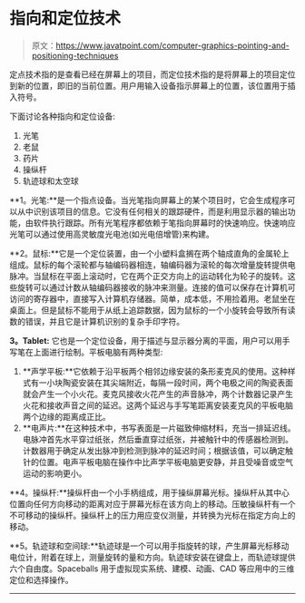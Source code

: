 # 指向和定位技术

> 原文：<https://www.javatpoint.com/computer-graphics-pointing-and-positioning-techniques>

定点技术指的是查看已经在屏幕上的项目，而定位技术指的是将屏幕上的项目定位到新的位置，即旧的当前位置。用户用输入设备指示屏幕上的位置，该位置用于插入符号。

下面讨论各种指向和定位设备:

1.  光笔
2.  老鼠
3.  药片
4.  操纵杆
5.  轨迹球和太空球

**1。光笔:**是一个指点设备。当光笔指向屏幕上的某个项目时，它会生成程序可以从中识别该项目的信息。它没有任何相关的跟踪硬件，而是利用显示器的输出功能，由软件执行跟踪。所有光笔程序都依赖于笔指向屏幕时的快速响应。快速响应光笔可以通过使用高灵敏度光电池(如光电倍增管)来构建。

**2。鼠标:**它是一个定位装置，由一个小塑料盒搁在两个轴成直角的金属轮上组成。鼠标的每个滚轮都与轴编码器相连，轴编码器为滚轮的每次增量旋转提供电脉冲。当鼠标在平面上滚动时，它在两个正交方向上的运动转化为轮子的旋转。这些旋转可以通过计数从轴编码器接收的脉冲来测量。连接的值可以保存在计算机可访问的寄存器中，直接写入计算机存储器。简单，成本低，不用捡着用。老鼠坐在桌面上。但是鼠标不能用于从纸上追踪数据，因为鼠标的一个小旋转会导致所有读数的错误，并且它是计算机识别的复杂手印字符。

**3。Tablet:** 它也是一个定位设备，用于描述与显示器分离的平面，用户可以用手写笔在上面进行绘制。平板电脑有两种类型:

1.  **声学平板:**它依赖于沿平板两个相邻边缘安装的条形麦克风的使用。这种样式有一小块陶瓷安装在其尖端附近，每隔一段时间，两个电极之间的陶瓷表面就会产生一个小火花。麦克风接收火花产生的声音脉冲，两个计数器记录产生火花和接收声音之间的延迟。这两个延迟与手写笔距离安装麦克风的平板电脑两个边缘的距离成正比。
2.  **电声片:**在这种技术中，书写表面是一片磁致伸缩材料，充当一排延迟线。电脉冲首先水平穿过纸张，然后垂直穿过纸张，并被触针中的传感器检测到。计数器用于确定从发出脉冲到检测到脉冲的延迟时间；根据该值，可以确定触针的位置。电声平板电脑在操作中比声学平板电脑更安静，并且受噪音或空气运动的影响更小。

**4。操纵杆:**操纵杆由一个小手柄组成，用于操纵屏幕光标。操纵杆从其中心位置向任何方向移动的距离对应于屏幕光标在该方向上的移动。压敏操纵杆有一个不可移动的操纵杆。操纵杆上的压力用应变仪测量，并转换为光标在指定方向上的移动。

**5。轨迹球和空间球:**轨迹球是一个可以用手指旋转的球，产生屏幕光标移动电位计，附着在球上，测量旋转的量和方向。轨迹球安装在键盘上，而轨迹球提供六个自由度。Spaceballs 用于虚拟现实系统、建模、动画、CAD 等应用中的三维定位和选择操作。

* * *
